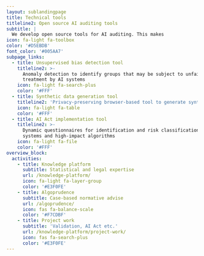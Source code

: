 ```yaml
---
layout: sublandingpage
title: Technical tools
titleline2: Open source AI auditing tools
subtitle: |
  We develop open source tools for AI auditing. This makes
icon: fa-light fa-toolbox
color: '#D5EBDB'
font_color: '#005AA7'
subpage_links:
  - title: Unsupervised bias detection tool
    titleline2: >-
      Anomaly detection to identify groups that may be subject to unfair
      treatment by AI systems
    icon: fa-light fa-search-plus
    color: '#FFF'
  - title: Synthetic data generation tool
    titleline2: 'Privacy-preserving browser-based tool to generate synthetic tabular data  '
    icon: fa-light fa-table
    color: '#FFF'
  - title: AI Act implementation tool
    titleline2: >-
      Dynamic questionnaires for identification and risk classification of AI
      systems and high-impact algorithms
    icon: fa-light fa-file
    color: '#FFF'
overview_block:
  activities:
    - title: Knowledge platform
      subtitle: Statistical and legal expertise
      url: /knowledge-platform/
      icon: fa-light fa-layer-group
      color: '#E3F0FE'
    - title: Algoprudence
      subtitle: Case-based normative advise
      url: /algoprudence/
      icon: fas fa-balance-scale
      color: '#F7CDBF'
    - title: Project work
      subtitle: 'Validation, AI Act etc.'
      url: /knowledge-platform/project-work/
      icon: fas fa-search-plus
      color: '#E3F0FE'
---
```


